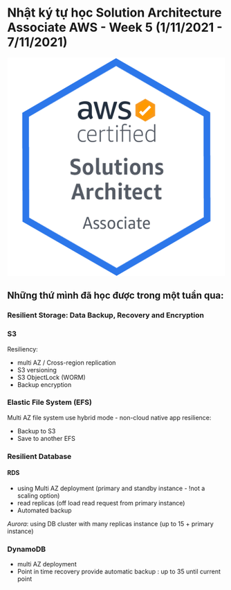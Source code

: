 # Nhật ký tự học Solution Architecture Associate AWS - Week 5 (1/11/2021 - 7/11/2021)

![SAA-badge](../images/SAA/AWS-Certified_Solutions-Architect_Associate_badge.png)

## Những thứ mình đã học được trong một tuần qua:


### Resilient Storage: Data Backup, Recovery and Encryption

### S3

Resiliency:
+ multi AZ / Cross-region replication
+ S3 versioning
+ S3 ObjectLock (WORM)
+ Backup encryption


### Elastic File System (EFS)
Multi AZ file system
use hybrid mode - non-cloud native app
resilience:
+ Backup to S3
+ Save to another EFS

### Resilient Database 

#### RDS
+ using Multi AZ deployment (primary and standby instance - !not a scaling option)
+ read replicas (off load read request from primary instance)
+ Automated backup

 *Aurora*: using DB cluster with many replicas instance (up to 15 + primary instance)

 ### DynamoDB

+ multi AZ deployment
+ Point in time recovery provide automatic backup : up to 35 until current point


